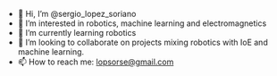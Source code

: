 - 👋 Hi, I’m @sergio_lopez_soriano
- 👀 I’m interested in robotics, machine learning and electromagnetics
- 🌱 I’m currently learning robotics
- 💞️ I’m looking to collaborate on projects mixing robotics with IoE and machine learning.
- 📫 How to reach me: <lopsorse@gmail.com>

<!---
sergiolopezsoriano/sergiolopezsoriano is a ✨ special ✨ repository because its `README.md` (this file) appears on your GitHub profile.
You can click the Preview link to take a look at your changes.
--->
